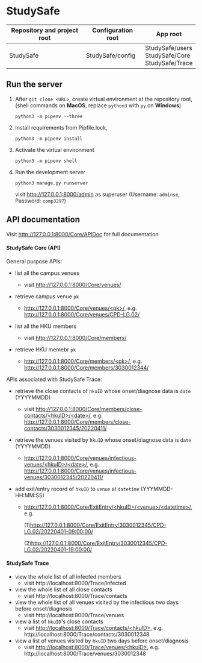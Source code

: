 # StudySafe

| Repository and project root | Configuration root | App root                                             |
| --------------------------- | ------------------ | ---------------------------------------------------- |
| StudySafe                   | StudySafe/config   | StudySafe/users<br>StudySafe/Core<br>StudySafe/Trace |

## Run the server

1. After `git clone <URL>`, create virtual environment at the repository root, <br>(shell commands on **MacOS**, replace `python3` with `py` on **Windows**)

   ```shell
   python3 -m pipenv --three
   ```

2. Install requirements from Pipfile.lock,

   ```shell
   python3 -m pipenv install
   ```

3. Activate the virtual environment

   ``` shell
   python3 -m pipenv shell
   ```

4. Run the development server

   ```shell
   python3 manage.py runserver
   ```

   visit http://127.0.0.1:8000/admin as superuser (Username: `adminse`, Password: `comp3297`)

## API documentation

Visit http://127.0.0.1:8000/Core/APIDoc for full documentation



#### StudySafe Core (API)

General purpose APIs:

 - list all the campus venues
   - visit http://127.0.0.1:8000/Core/venues/

 - retrieve campus venue `pk`
   - [http://127.0.0.1:8000/Core/venues/<pk\>/](), e.g. http://127.0.0.1:8000/Core/venues/CPD-LG.02/

 - list all the HKU members
   - visit http://127.0.0.1:8000/Core/members/

 - retrieve HKU memebr `pk`
   - [http://127.0.0.1:8000/Core/members/<pk\>/](), e.g. http://127.0.0.1:8000/Core/members/3030012344/


APIs associated with StudySafe Trace:

 - retrieve the close contacts of `hkuID` whose onset/diagnose data is `date` (YYYYMMDD)
   - visit [http://127.0.0.1:8000/Core/members/close-contacts/<hkuID\>/<date\>/](), e.g. http://127.0.0.1:8000/Core/members/close-contacts/3030012345/20220411/
   
 - retrieve the venues visited by `hkuID` whose onset/diagnose data is `date` (YYYYMMDD)
   - [http://127.0.0.1:8000/Core/venues/infectious-venues/<hkuID\>/<date\>/](), e.g. http://127.0.0.1:8000/Core/venues/infectious-venues/3030012345/20220411/
   
 - add exit/entry record of `hkuID` to `venue` at `datetime` (YYYMMDD-HH:MM:SS)
   - [http://127.0.0.1:8000/Core/ExitEntry/<hkuID\>/<venue\>/<datetime\>/](), e.g. 
   
     (1)http://127.0.0.1:8000/Core/ExitEntry/3030012345/CPD-LG.02/20220401-09:00:00/
   
     (2)http://127.0.0.1:8000/Core/ExitEntry/3030012345/CPD-LG.02/20220401-19:00:00/

#### StudySafe Trace
 - view the whole list of all infected members
   - visit http://localhost:8000/Trace/infected
 - view the whole list of all close contacts
   - visit http://localhost:8000/Trace/contacts
 - view the whole list of all venues visited by the infectious two days before onset/diagnosis
   - visit http://localhost:8000/Trace/venues
 - view a list of `hkuID`'s close contacts
   - visit [http://localhost:8000/Trace/contacts/<hkuID\>](), e.g. http://localhost:8000/Trace/contacts/3030012348
 - view a list of venues visited by `hkuID` two days before onset/diagnosis
   - visit [http://localhost:8000/Trace/venues/<hkuID\>](), e.g. http://localhost:8000/Trace/venues/3030012348
